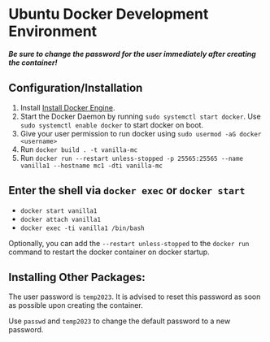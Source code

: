 # Ubuntu Docker Development Environment

**_Be sure to change the password for the user immediately after creating the container!_**

## Configuration/Installation

1. Install [Install Docker Engine](https://docs.docker.com/engine/install/).
2. Start the Docker Daemon by running `sudo systemctl start docker`. Use `sudo systemctl enable docker` to start docker on boot.
3. Give your user permission to run docker using `sudo usermod -aG docker <username>`
4. Run `docker build . -t vanilla-mc`
5. Run `docker run --restart unless-stopped -p 25565:25565 --name vanilla1 --hostname mc1 -dti vanilla-mc`

## Enter the shell via `docker exec` or `docker start`

- `docker start vanilla1`
- `docker attach vanilla1`
- `docker exec -ti vanilla1 /bin/bash`

Optionally, you can add the `--restart unless-stopped` to the `docker run` command to restart the docker container on docker startup.

## Installing Other Packages:

The user password is `temp2023`. It is advised to reset this password as soon as possible upon creating the container.

Use `passwd` and `temp2023` to change the default password to a new password.
